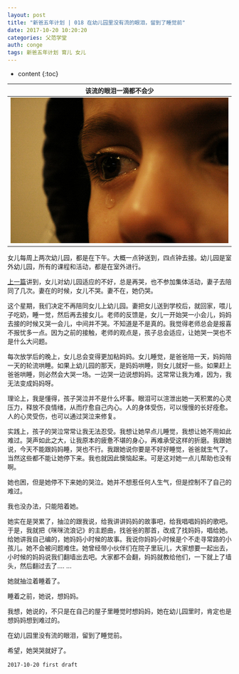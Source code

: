 ```yaml
---
layout: post
title: "新爸五年计划 | 018 在幼儿园里没有流的眼泪，留到了睡觉前"
date: 2017-10-20 10:20:20
categories: 父范学堂
auth: conge
tags: 新爸五年计划 育儿 女儿
---
```

* content
{:toc}


|该流的眼泪一滴都不会少|
|:----:|
|![该流的眼泪一滴都不会少](/assets/images/父范学堂/118382-c882fdc213c521d9.png)|

女儿每周上两次幼儿园，都是在下午。大概一点钟送到，四点钟去接。幼儿园是室外幼儿园，所有的课程和活动，都是在室外进行。

[上一篇](http://www.jianshu.com/p/4e541b95f030)讲到，女儿对幼儿园适应的不好，总是再哭，也不参加集体活动，妻子去陪同了几次。妻在的时候，女儿不哭。妻不在，她仍哭。

这个星期，我们决定不再陪同女儿上幼儿园。妻把女儿送到学校后，就回家，喂儿子吃奶，睡一觉，然后再去接女儿。老师的反馈是，女儿一开始哭一小会儿，妈妈去接的时候又哭一会儿，中间并不哭。不知道是不是真的。我觉得老师总会是报喜不报忧多一点。因为之前的接触，老师的观点是，孩子总会适应，让她哭一哭也不是什么大问题。





每次放学后的晚上，女儿总会变得更加粘妈妈。女儿睡觉，是爸爸陪一天，妈妈陪一天的轮流哄睡。如果上幼儿园的那天，是妈妈哄睡，则女儿就好一些。如果赶上爸爸哄睡，则必然会大哭一场。一边哭一边说想妈妈。这常常让我为难，因为，我无法变成妈妈呀。

理论上，我是懂得，孩子哭泣并不是什么坏事。眼泪可以渲泄出她一天积累的心灵压力，释放不良情绪，从而疗愈自己内心。人的身体受伤，可以慢慢的长好痊愈。人的心灵受伤，也可以通过哭泣来修复。

实践上，孩子的哭泣常常让我无法忍受。我想让她早点儿睡觉，我想让她不用如此难过。哭声如此之大，让我原本的疲惫不堪的身心，再难承受这样的折磨。我跟她说，今天不能跟妈妈睡，哭也不行。我跟她说你要是不好好睡觉，爸爸就生气了。当然这些都不能让她停下来。我也就因此懊恼起来。可是这对她一点儿帮助也没有啊。

她也困，但是她停不下来她的哭泣。她并不想惹任何人生气，但是控制不了自己的难过。

我也没办法，只能陪着她。

她实在是哭累了，抽泣的跟我说，给我讲讲妈妈的故事吧，给我唱唱妈妈的歌吧。于是，我就把《咪咪流浪记》的主题曲，找爸爸的那首，改成了找妈妈，唱给她。给她讲我自己编的，她妈妈小时候的故事。我说你妈妈小时候是个不走寻常路的小孩儿。她不会被问题难住。她曾经带小伙伴们在院子里玩儿，大家想要一起出去，小时候的妈妈说我们翻墙出去吧。大家都不会翻，妈妈就教给他们，一下就上了墙头，然后翻过去了.... ...

她就抽泣着睡着了。

睡着之前，她说，想妈妈。

我想，她说的，不只是在自己的屋子里睡觉时想妈妈，她在幼儿园里时，肯定也是想妈妈想到难过的。

在幼儿园里没有流的眼泪，留到了睡觉前。

希望，她哭哭就好了。

```
2017-10-20 first draft
```
